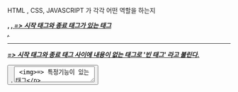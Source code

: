 HTML , CSS, JAVASCRIPT 가 각각 어떤 역할을 하는지

<strong> , <u> , <i> => 시작 태그와 종료 태그가 있는 태그
<br> , <hr> => 시작 태그와 종료 태그 사이에 내용이 없는 태그로 '빈 태그' 라고 불린다.

<button> , <textarea> <img>=> 특정기능이 있는 태그 

태그의 속성은 중첩으로 쓸 수 있다.
<input type = 'text'>
<input type = 'text' placeholder = '이름을 입력해 주세요'>
